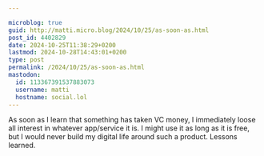 ```yaml
---

microblog: true
guid: http://matti.micro.blog/2024/10/25/as-soon-as.html
post_id: 4402829
date: 2024-10-25T11:38:29+0200
lastmod: 2024-10-28T14:43:01+0200
type: post
permalink: /2024/10/25/as-soon-as.html
mastodon:
  id: 113367391537883073
  username: matti
  hostname: social.lol
---
```

As soon as I learn that something has taken VC money, I immediately loose all interest in whatever app/service it is. I might use it as long as it is free, but I would never build my digital life around such a product. Lessons learned.
